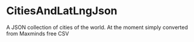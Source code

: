 # CitiesAndLatLngJson
A JSON collection of cities of the world.  At the moment simply converted from Maxminds free CSV
